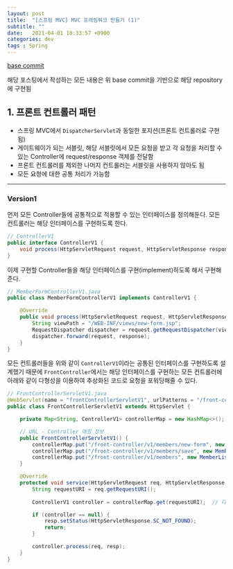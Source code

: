```yaml
---
layout: post
title:  "[스프링 MVC] MVC 프레임워크 만들기 (1)"
subtitle: ""
date:   2021-04-01 18:33:57 +0900
categories: dev
tags : Spring
---
```


[base commit]({{"https://github.com/blupine/servlet-practice/commit/c2993fada3f3a5ec0b676eb602642723419e92f9"}})

해당 포스팅에서 작성하는 모든 내용은 위 base commit을 기반으로 해당 repository에 구현됨



## 1. 프론트 컨트롤러 패턴
- 스프링 MVC에서 `DispatcherServlet`과 동일한 포지션(프론트 컨트롤러로 구현됨)
- 게이트웨이가 되는 서블릿, 해당 서블릿에서 모든 요청을 받고 각 요청을 처리할 수 있는 Controller에 request/response 객체를 전달함
- 프론트 컨트롤러를 제외한 나머지 컨트롤러는 서블릿을 사용하지 않아도 됨
- 모든 요청에 대한 공통 처리가 가능함


--------------------------------------------------
### Version1

먼저 모든 Controller들에 공통적으로 적용할 수 있는 인터페이스를 정의해둔다. 모든 컨트롤러는 해당 인터페이스를 구현하도록 한다.

```java
// ControllerV1
public interface ControllerV1 {
    void process(HttpServletRequest request, HttpServletResponse response) throws ServletException, IOException;
}
```

이제 구현할 Controller들을 해당 인터페이스를 구현(implement)하도록 해서 구현해준다.

```java
// MemberFormControllerV1.java
public class MemberFormControllerV1 implements ControllerV1 {

    @Override
    public void process(HttpServletRequest request, HttpServletResponse response) throws ServletException, IOException {
        String viewPath = "/WEB-INF/views/new-form.jsp";
        RequestDispatcher dispatcher = request.getRequestDispatcher(viewPath);
        dispatcher.forward(request, response);
    }
}
```

모든 컨트롤러들을 위와 같이 `ControllerV1`이라는 공통된 인터페이스를 구현하도록 설계했기 때문에 `FrontController`에서는 해당 인터페이스를 구현하는 모든 컨트롤러에 아래와 같이 다형성을 이용하여 추상화된 코드로 요청을 포워딩해줄 수 있다.

```java
// FrontControllerServletV1.java
@WebServlet(name = "frontControllerServletV1", urlPatterns = "/front-controller/v1/*")
public class FrontControllerServletV1 extends HttpServlet {

    private Map<String, ControllerV1> controllerMap = new HashMap<>();

    // URL - Controller 매핑 정보
    public FrontControllerServletV1() {
        controllerMap.put("/front-controller/v1/members/new-form", new MemberFormControllerV1());
        controllerMap.put("/front-controller/v1/members/save", new MemberSaveControllerV1());
        controllerMap.put("/front-controller/v1/members", new MemberListControllerV1());
    }

    @Override
    protected void service(HttpServletRequest req, HttpServletResponse resp) throws ServletException, IOException {
        String requestURI = req.getRequestURI();
        
        ControllerV1 controller = controllerMap.get(requestURI);  // 다형성을 이용해서 인터페이스 타입으로 컨트롤러들을 받음

        if (controller == null) {
            resp.setStatus(HttpServletResponse.SC_NOT_FOUND);
            return;
        }

        controller.process(req, resp);
    }
}
```




